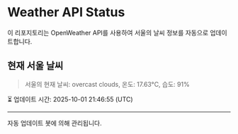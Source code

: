 
# Weather API Status

이 리포지토리는 OpenWeather API를 사용하여 서울의 날씨 정보를 자동으로 업데이트합니다.

## 현재 서울 날씨
> 서울의 현재 날씨: overcast clouds, 온도: 17.63°C, 습도: 91%

⏳ 업데이트 시간: 2025-10-01 21:46:55 (UTC)

---
자동 업데이트 봇에 의해 관리됩니다.
